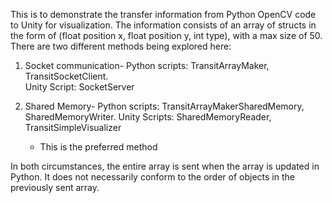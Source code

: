 This is to demonstrate the transfer information from Python OpenCV code to Unity for visualization.
The information consists of an array of structs in the form of (float position x, float position y, int type),
with a max size of 50.
There are two different methods being explored here:
1) Socket communication-
   Python scripts: TransitArrayMaker, TransitSocketClient.   
   Unity Script: SocketServer
   
3) Shared Memory-
   Python scripts: TransitArrayMakerSharedMemory, SharedMemoryWriter.
   Unity Scripts: SharedMemoryReader, TransitSimpleVisualizer   
   * This is the preferred method
   
In both circumstances, the entire array is sent when the array is updated in Python. It does not necessarily conform 
to the order of objects in the previously sent array.
